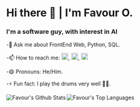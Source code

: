 ###
<h1>Hi there 👋 | I'm Favour O. </h1>
<h3>I'm a software guy, with interest in AI </h3>


-💬 Ask me about FrontEnd Web, Python, SQL.

-📫 How to reach me: [<img src='https://img.icons8.com/fluency/48/000000/gmail-new.png' alt='gmail' height='18'>](mailto:oyewumifavour65@gmail.com), [<img src='https://img.icons8.com/color/48/000000/twitter--v1.png' alt='twitter' height='18'>](https://twitter.com/ayomideif), [<img src='https://img.icons8.com/external-justicon-flat-justicon/64/000000/external-linkedin-social-media-justicon-flat-justicon.png' alt='LinkedIn' height='18'>](https://www.linkedin.com/in/favour-oyewumi-3610731a6/)

-😄 Pronouns: He/Him.

-⚡ Fun fact: I play the drums very well 🐱‍👤.


<img align="left" alt="Favour's Github Stats" src="https://github-readme-stats.vercel.app/api?username=FavourOyewumi7&count_private=true&show_icons=true&theme=radical&line_height=40"/>

<img  alt="Favour's Top Languages" src="https://github-readme-stats.vercel.app/api/top-langs/?username=FavourOyewumi7&count_private=true&show_icons=true&theme=radical&line_height=30"/>
<!--
**FavourOyewumi7/FavourOyewumi7** is a ✨ _special_ ✨ repository because its `README.md` (this file) appears on your GitHub profile.

Here are some ideas to get you started:

🔭 I’m currently working on ...
- 
- 👯 I’m looking to collaborate on ...
- 🤔 I’m looking for help with ...

- 
-
-->
